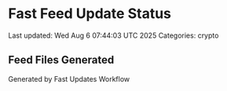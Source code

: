 # Fast Feed Update Status
Last updated: Wed Aug  6 07:44:03 UTC 2025
Categories: crypto

## Feed Files Generated

Generated by Fast Updates Workflow
